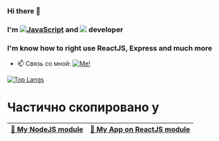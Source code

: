 ### Hi there 👋
### I'm <a href="https://learn.javascript.ru/"><img src="https://img.shields.io/badge/JavaScript-F7DF1E?style=flat&logo=JavaScript&logoColor=white" alt="JavaScript"/></a> and <a href="https://php.net"><img src="https://img.shields.io/badge/PHP-blue?logo=php&logoColor=white"/></a> developer
### I'm know how to right use ReactJS, Express and much more

- 📫 Связь со мной: <a href="https://vk.com/aakllmov"><img src="https://img.shields.io/badge/я-blue?logo=vk&logoColor=white" alt="Me!"/></a>

[![Top Langs](https://github-readme-stats.vercel.app/api/top-langs/?username=aakiimov&layout=compact)](https://github.com/anuraghazra/github-readme-stats)<br>

# Частично скопировано у <a href="https://github.com/tailsjs" />
| [🤖 My NodeJS module](https://github.com/aakiimov/aakiimov-core/) | [🤖 My App on ReactJS module](https://github.com/aakiimov/marscoin) |
| ----------------------------------------------------------------------------- | ------------------------------------------------------------------------- |
